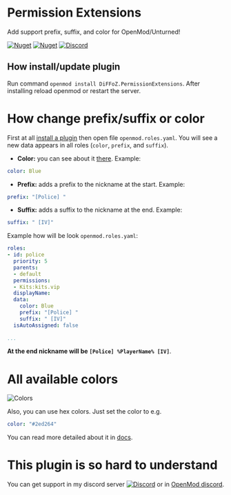 # Permission Extensions
Add support prefix, suffix, and color for OpenMod/Unturned!

[![Nuget](https://img.shields.io/nuget/v/DiFFoZ.PermissionExtensions)](https://www.nuget.org/packages/DiFFoZ.PermissionExtensions/)
[![Nuget](https://img.shields.io/nuget/dt/DiFFoZ.PermissionExtensions)](https://www.nuget.org/packages/DiFFoZ.PermissionExtensions/)
[![Discord](https://img.shields.io/discord/764502843906064434?label=Discord%20chat)](https://discord.gg/5MT2yke)

## How install/update plugin
Run command `openmod install DiFFoZ.PermissionExtensions`. After installing reload openmod or restart the server.

# How change prefix/suffix or color
First at all [install a plugin](https://github.com/DiFFoZ/PermissionExtensions#how-installupdate-plugin) then open file `openmod.roles.yaml`. You will see a new data appears in all roles (`color`, `prefix`, and `suffix`).

- **Color:** you can see about it [there](https://github.com/DiFFoZ/PermissionExtensions#all-available-colors). Example:
```yaml
color: Blue
```
- **Prefix:** adds a prefix to the nickname at the start. Example: 
```yaml
prefix: "[Police] "
```
- **Suffix:** adds a suffix to the nickname at the end. Example:
```yaml
suffix: " [IV]"
```
Example how will be look `openmod.roles.yaml`:
```yaml
roles:
- id: police
  priority: 5
  parents:
  - default
  permissions:
  - Kits:kits.vip
  displayName: 
  data:
    color: Blue
    prefix: "[Police] "
    suffix: " [IV]"
  isAutoAssigned: false
  
...
```
**At the end nickname will be `[Police] %PlayerName% [IV]`**.

# All available colors
![Colors](https://docs.microsoft.com/en-us/dotnet/media/art-color-table.png?view=netcore-3.1)

Also, you can use hex colors. Just set the color to e.g. 
```yaml
color: "#2ed264"
```

You can read more detailed about it in [docs](https://docs.microsoft.com/en-us/dotnet/api/system.windows.media.colors?view=netcore-3.1).

# This plugin is so hard to understand
You can get support in my discord server [![Discord](https://img.shields.io/discord/764502843906064434?label=Discord%20chat)](https://discord.gg/5MT2yke) or in [OpenMod discord](https://discord.gg/M7sY8cc).
